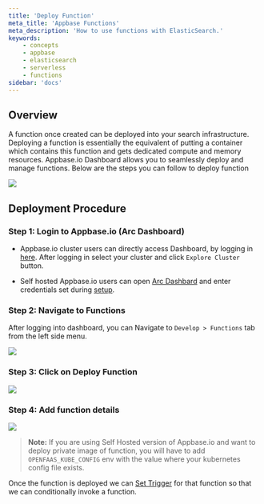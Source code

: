 ```yaml
---
title: 'Deploy Function'
meta_title: 'Appbase Functions'
meta_description: 'How to use functions with ElasticSearch.'
keywords:
    - concepts
    - appbase
    - elasticsearch
    - serverless
    - functions
sidebar: 'docs'
---
```


## Overview

A function once created can be deployed into your search infrastructure. Deploying a function is essentially the equivalent of putting a container which contains this function and gets dedicated compute and memory resources. Appbase.io Dashboard allows you to seamlessly deploy and manage functions. Below are the steps you can follow to deploy function

![](https://www.dropbox.com/s/olwgd2t8ep1mww4/Screenshot%202020-01-31%2023.57.26.png?raw=1)

## Deployment Procedure

### Step 1: Login to Appbase.io (Arc Dashboard)

-   Appbase.io cluster users can directly access Dashboard, by logging in [here](https://dashboard.appbase.io). After logging in select your cluster and click `Explore Cluster` button.

-   Self hosted Appbase.io users can open [Arc Dashbard](https://arc-dashboard.appbase.io) and enter credentials set during [setup](https://docs.appbase.io/docs/hosting/byoc/#accessing-arc-dashboard-1).

### Step 2: Navigate to Functions

After logging into dashboard, you can Navigate to `Develop > Functions` tab from the left side menu.

![](https://www.dropbox.com/s/bznciixl09uk5yx/Screenshot%202020-01-31%2009.22.26.png?raw=1)

### Step 3: Click on **Deploy Function**

![](https://www.dropbox.com/s/p4wzzfr8e9n08z8/Screenshot%202020-01-31%2009.17.34.png?raw=1)

### Step 4: Add function details

![](https://www.dropbox.com/s/u1arrqa3nhtriv6/Screenshot%202020-01-31%2009.37.24.png?raw=1)

> **Note:** If you are using Self Hosted version of Appbase.io and want to deploy private image of function, you will have to add `OPENFAAS_KUBE_CONFIG` env with the value where your kubernetes config file exists.

Once the function is deployed we can [Set Trigger](/docs/search/functions/trigger/) for that function so that we can conditionally invoke a function.
